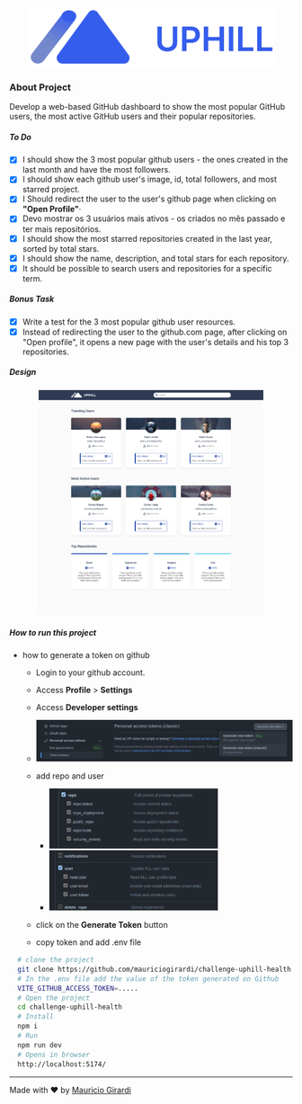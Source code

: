 <div align="center">
  <img src=".github/logo.svg">
</div>

### About Project

Develop a web-based GitHub dashboard to show the most popular GitHub users, the most active GitHub users and their popular repositories.

##### To Do

- [x] I should show the 3 most popular github users - the ones created in the last month and have the most followers.
- [x] I should show each github user's image, id, total followers, and most starred project.
- [x] I Should redirect the user to the user's github page when clicking on **"Open Profile"**·
- [x] Devo mostrar os 3 usuários mais ativos - os criados no mês passado e ter mais repositórios.
- [x] I should show the most starred repositories created in the last year, sorted by total stars.
- [x] I should show the name, description, and total stars for each repository.
- [x] It should be possible to search users and repositories for a specific term.

##### Bonus Task

- [x] Write a test for the 3 most popular github user resources.
- [x] Instead of redirecting the user to the github.com page, after clicking on "Open profile", it opens a new page with the user's details and his top 3 repositories.

##### Design

<div align="center">
  <img src=".github/Homepage.png" width="400px">
</div>

##### How to run this project

- how to generate a token on github

  - Login to your github account.
  - Access **Profile** > **Settings**
  - Access **Developer settings**
  - <img src=".github/pass1.png" width="500px">
  - add repo and user

    - <img src=".github/pass2.png" width="300px">
    - <img src=".github/pass3.png" width="300px">

  - click on the **Generate Token** button
  - copy token and add .env file

```bash
  # clone the project
  git clone https://github.com/mauriciogirardi/challenge-uphill-health.git
  # In the .env file add the value of the token generated on Github
  VITE_GITHUB_ACCESS_TOKEN=.....
  # Open the project
  cd challenge-uphill-health
  # Install
  npm i
  # Run
  npm run dev
  # Opens in browser
  http://localhost:5174/
```

---

Made with :heart: by [Mauricio Girardi](https://www.linkedin.com/in/mauricio-girardi)

